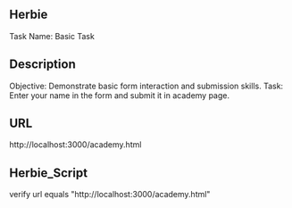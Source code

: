 ## Herbie

Task Name: Basic Task

## Description

Objective: Demonstrate basic form interaction and submission skills.
Task: Enter your name in the form and submit it in academy page.

## URL
http://localhost:3000/academy.html

## Herbie_Script
verify url equals "http://localhost:3000/academy.html"